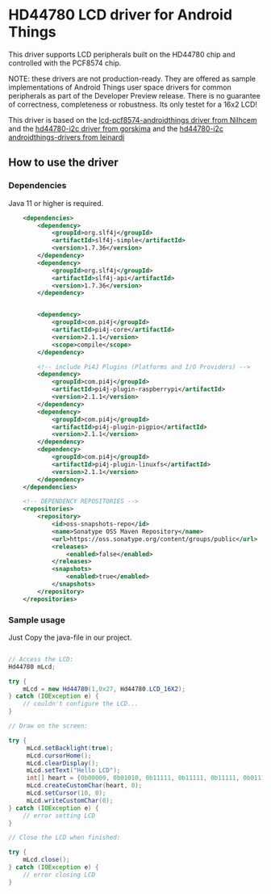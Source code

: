 # HD44780 LCD driver for Android Things

This driver supports LCD peripherals built on the HD44780 chip and controlled with the PCF8574 chip.

NOTE: these drivers are not production-ready. They are offered as sample
implementations of Android Things user space drivers for common peripherals
as part of the Developer Preview release. There is no guarantee
of correctness, completeness or robustness. Its only testet for a 16x2 LCD!

This driver is based on the [lcd-pcf8574-androidthings driver from Nilhcem](https://github.com/Nilhcem/lcd-pcf8574-androidthings)
and the [hd44780-i2c driver from gorskima](https://github.com/gorskima/hd44780-i2c) and the [hd44780-i2c androidthings-drivers from leinardi](https://github.com/leinardi/androidthings-drivers)

## How to use the driver

### Dependencies

Java 11 or higher is required.

````xml
    <dependencies>
        <dependency>
            <groupId>org.slf4j</groupId>
            <artifactId>slf4j-simple</artifactId>
            <version>1.7.36</version>
        </dependency>
        <dependency>
            <groupId>org.slf4j</groupId>
            <artifactId>slf4j-api</artifactId>
            <version>1.7.36</version>
        </dependency>


        <dependency>
            <groupId>com.pi4j</groupId>
            <artifactId>pi4j-core</artifactId>
            <version>2.1.1</version>
            <scope>compile</scope>
        </dependency>

        <!-- include Pi4J Plugins (Platforms and I/O Providers) -->
        <dependency>
            <groupId>com.pi4j</groupId>
            <artifactId>pi4j-plugin-raspberrypi</artifactId>
            <version>2.1.1</version>
        </dependency>
        <dependency>
            <groupId>com.pi4j</groupId>
            <artifactId>pi4j-plugin-pigpio</artifactId>
            <version>2.1.1</version>
        </dependency>
        <dependency>
            <groupId>com.pi4j</groupId>
            <artifactId>pi4j-plugin-linuxfs</artifactId>
            <version>2.1.1</version>
        </dependency>
    </dependencies>

    <!-- DEPENDENCY REPOSITORIES -->
    <repositories>
        <repository>
            <id>oss-snapshots-repo</id>
            <name>Sonatype OSS Maven Repository</name>
            <url>https://oss.sonatype.org/content/groups/public</url>
            <releases>
                <enabled>false</enabled>
            </releases>
            <snapshots>
                <enabled>true</enabled>
            </snapshots>
        </repository>
    </repositories>
````

### Sample usage

Just Copy the java-file in our project.

```java

// Access the LCD:
Hd44780 mLcd;

try {
    mLcd = new Hd44780(1,0x27, Hd44780.LCD_16X2);
} catch (IOException e) {
    // couldn't configure the LCD...
}

// Draw on the screen:

try {
     mLcd.setBacklight(true);
     mLcd.cursorHome();
     mLcd.clearDisplay();
     mLcd.setText("Hello LCD");
     int[] heart = {0b00000, 0b01010, 0b11111, 0b11111, 0b11111, 0b01110, 0b00100, 0b00000};
     mLcd.createCustomChar(heart, 0);
     mLcd.setCursor(10, 0);
     mLcd.writeCustomChar(0);
} catch (IOException e) {
    // error setting LCD
}

// Close the LCD when finished:

try {
    mLcd.close();
} catch (IOException e) {
    // error closing LCD
}
```
